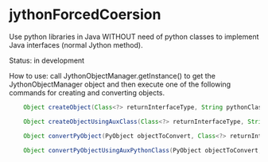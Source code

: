 jythonForcedCoersion
=====================

Use python libraries in Java WITHOUT need of python classes to implement Java interfaces (normal Jython method).

Status: in development

How to use: call JythonObjectManager.getInstance() to get the JythonObjectManager object and then execute one of the following commands for creating and converting objects.

```java
	Object createObject(Class<?> returnInterfaceType, String pythonClassPackage, String pythonClassName) throws JythonInstantiationException, JythonDynamicCoersionException
```

```java
	Object createObjectUsingAuxClass(Class<?> returnInterfaceType, String pythonClassPackage, String pythonClassName, String auxPythonClassPackage,	String auxPythonClassName) throws JythonInstantiationException, JythonDynamicCoersionException
```

```java
	Object convertPyObject(PyObject objectToConvert, Class<?> returnInterfaceType, String pythonClassPackage, String pythonClassName) throws JythonDynamicCoersionException
```

```java
	Object convertPyObjectUsingAuxPythonClass(PyObject objectToConvert, Class<?> returnInterfaceType, String pythonClassPackage, String pythonClassName, String auxPythonClassPackage, String auxPythonClassName) throws JythonDynamicCoersionException
```

